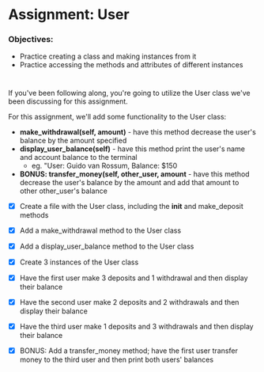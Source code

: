 # Assignment: User

### Objectives:

- Practice creating a class and making instances from it
- Practice accessing the methods and attributes of different instances
#
If you've been following along, you're going to utilize the User class we've been discussing for this assignment.

For this assignment, we'll add some functionality to the User class:

- **make_withdrawal(self, amount)** - have this method decrease the user's balance by the amount specified
- **display_user_balance(self)** - have this method print the user's name and account balance to the terminal
    - eg. "User: Guido van Rossum, Balance: $150
- **BONUS: transfer_money(self, other_user, amount** - have this method decrease the user's balance by the amount and add that amount to other other_user's balance

- [x] Create a file with the User class, including the __init__ and make_deposit methods


- [x] Add a make_withdrawal method to the User class


- [x] Add a display_user_balance method to the User class


- [x] Create 3 instances of the User class


- [x] Have the first user make 3 deposits and 1 withdrawal and then display their balance


- [x] Have the second user make 2 deposits and 2 withdrawals and then display their balance


- [x] Have the third user make 1 deposits and 3 withdrawals and then display their balance


- [x] BONUS: Add a transfer_money method; have the first user transfer money to the third user and then print both users' balances

